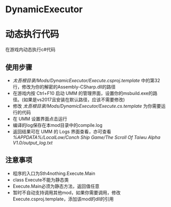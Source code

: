 # DynamicExecutor
# 动态执行代码

在游戏内动态执行c#代码

## 使用步骤
- *太吾根目录/Mods/DynamicExecutor/Execute.csproj.template* 中的第32行，修改为你的解密的Assembly-CSharp.dll的路径
- 在游戏内按 Ctrl+F10 启动 UMM 的管理界面，设置你的msbuild.exe的路径。(如果是vs2017且安装在默认路径，应该不需要修改)
- 修改 *太吾根目录/Mods/DynamicExecutor/Execute.cs.template* 为你需要运行的代码
- 在 UMM 设置界面点击运行
- 编译的log保存在本mod目录中的compile.log
- 返回结果可在 UMM 的 Logs 界面查看，亦可查看 *%APPDATA%/LocalLow/Conch Ship Game/The Scroll Of Taiwu Alpha V1.0/output_log.txt*

## 注意事项
- 程序的入口为Sth4nothing.Execute.Main
- class Execute不能为静态类
- Execute.Main必须为静态方法，返回值任意
- 暂时不自动支持调用其他mod，如果你需要调用，修改Execute.csproj.template，添加该mod的dll的引用
